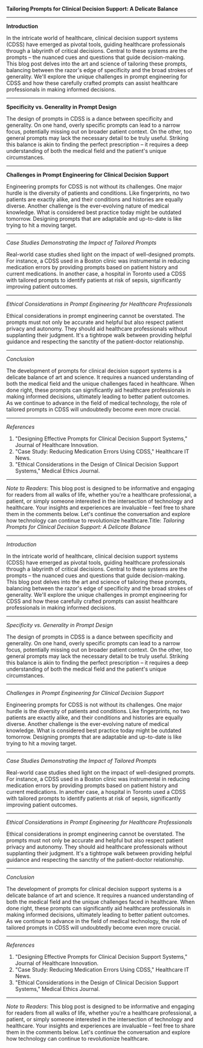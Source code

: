 **Tailoring Prompts for Clinical Decision Support: A Delicate Balance**

---

**Introduction**

In the intricate world of healthcare, clinical decision support systems (CDSS) have emerged as pivotal tools, guiding healthcare professionals through a labyrinth of critical decisions. Central to these systems are the prompts – the nuanced cues and questions that guide decision-making. This blog post delves into the art and science of tailoring these prompts, balancing between the razor's edge of specificity and the broad strokes of generality. We'll explore the unique challenges in prompt engineering for CDSS and how these carefully crafted prompts can assist healthcare professionals in making informed decisions.

---

**Specificity vs. Generality in Prompt Design**

The design of prompts in CDSS is a dance between specificity and generality. On one hand, overly specific prompts can lead to a narrow focus, potentially missing out on broader patient context. On the other, too general prompts may lack the necessary detail to be truly useful. Striking this balance is akin to finding the perfect prescription – it requires a deep understanding of both the medical field and the patient's unique circumstances.

---

**Challenges in Prompt Engineering for Clinical Decision Support**

Engineering prompts for CDSS is not without its challenges. One major hurdle is the diversity of patients and conditions. Like fingerprints, no two patients are exactly alike, and their conditions and histories are equally diverse. Another challenge is the ever-evolving nature of medical knowledge. What is considered best practice today might be outdated tomorrow. Designing prompts that are adaptable and up-to-date is like trying to hit a moving target.

---

*Case Studies Demonstrating the Impact of Tailored Prompts*

Real-world case studies shed light on the impact of well-designed prompts. For instance, a CDSS used in a Boston clinic was instrumental in reducing medication errors by providing prompts based on patient history and current medications. In another case, a hospital in Toronto used a CDSS with tailored prompts to identify patients at risk of sepsis, significantly improving patient outcomes.

---

*Ethical Considerations in Prompt Engineering for Healthcare Professionals*

Ethical considerations in prompt engineering cannot be overstated. The prompts must not only be accurate and helpful but also respect patient privacy and autonomy. They should aid healthcare professionals without supplanting their judgment. It's a tightrope walk between providing helpful guidance and respecting the sanctity of the patient-doctor relationship.

---

*Conclusion*

The development of prompts for clinical decision support systems is a delicate balance of art and science. It requires a nuanced understanding of both the medical field and the unique challenges faced in healthcare. When done right, these prompts can significantly aid healthcare professionals in making informed decisions, ultimately leading to better patient outcomes. As we continue to advance in the field of medical technology, the role of tailored prompts in CDSS will undoubtedly become even more crucial.

---

*References*

1. "Designing Effective Prompts for Clinical Decision Support Systems," Journal of Healthcare Innovation.
2. "Case Study: Reducing Medication Errors Using CDSS," Healthcare IT News.
3. "Ethical Considerations in the Design of Clinical Decision Support Systems," Medical Ethics Journal.

---

*Note to Readers*: This blog post is designed to be informative and engaging for readers from all walks of life, whether you're a healthcare professional, a patient, or simply someone interested in the intersection of technology and healthcare. Your insights and experiences are invaluable – feel free to share them in the comments below. Let's continue the conversation and explore how technology can continue to revolutionize healthcare.Title: *Tailoring Prompts for Clinical Decision Support: A Delicate Balance*

---

*Introduction*

In the intricate world of healthcare, clinical decision support systems (CDSS) have emerged as pivotal tools, guiding healthcare professionals through a labyrinth of critical decisions. Central to these systems are the prompts – the nuanced cues and questions that guide decision-making. This blog post delves into the art and science of tailoring these prompts, balancing between the razor's edge of specificity and the broad strokes of generality. We'll explore the unique challenges in prompt engineering for CDSS and how these carefully crafted prompts can assist healthcare professionals in making informed decisions.

---

*Specificity vs. Generality in Prompt Design*

The design of prompts in CDSS is a dance between specificity and generality. On one hand, overly specific prompts can lead to a narrow focus, potentially missing out on broader patient context. On the other, too general prompts may lack the necessary detail to be truly useful. Striking this balance is akin to finding the perfect prescription – it requires a deep understanding of both the medical field and the patient's unique circumstances.

---

*Challenges in Prompt Engineering for Clinical Decision Support*

Engineering prompts for CDSS is not without its challenges. One major hurdle is the diversity of patients and conditions. Like fingerprints, no two patients are exactly alike, and their conditions and histories are equally diverse. Another challenge is the ever-evolving nature of medical knowledge. What is considered best practice today might be outdated tomorrow. Designing prompts that are adaptable and up-to-date is like trying to hit a moving target.

---

*Case Studies Demonstrating the Impact of Tailored Prompts*

Real-world case studies shed light on the impact of well-designed prompts. For instance, a CDSS used in a Boston clinic was instrumental in reducing medication errors by providing prompts based on patient history and current medications. In another case, a hospital in Toronto used a CDSS with tailored prompts to identify patients at risk of sepsis, significantly improving patient outcomes.

---

*Ethical Considerations in Prompt Engineering for Healthcare Professionals*

Ethical considerations in prompt engineering cannot be overstated. The prompts must not only be accurate and helpful but also respect patient privacy and autonomy. They should aid healthcare professionals without supplanting their judgment. It's a tightrope walk between providing helpful guidance and respecting the sanctity of the patient-doctor relationship.

---

*Conclusion*

The development of prompts for clinical decision support systems is a delicate balance of art and science. It requires a nuanced understanding of both the medical field and the unique challenges faced in healthcare. When done right, these prompts can significantly aid healthcare professionals in making informed decisions, ultimately leading to better patient outcomes. As we continue to advance in the field of medical technology, the role of tailored prompts in CDSS will undoubtedly become even more crucial.

---

*References*

1. "Designing Effective Prompts for Clinical Decision Support Systems," Journal of Healthcare Innovation.
2. "Case Study: Reducing Medication Errors Using CDSS," Healthcare IT News.
3. "Ethical Considerations in the Design of Clinical Decision Support Systems," Medical Ethics Journal.

---

*Note to Readers*: This blog post is designed to be informative and engaging for readers from all walks of life, whether you're a healthcare professional, a patient, or simply someone interested in the intersection of technology and healthcare. Your insights and experiences are invaluable – feel free to share them in the comments below. Let's continue the conversation and explore how technology can continue to revolutionize healthcare.
